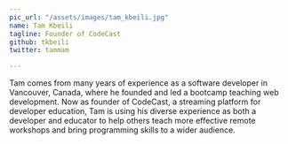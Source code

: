 ```yaml
---
pic_url: "/assets/images/tam_kbeili.jpg"
name: Tam Kbeili
tagline: Founder of CodeCast
github: tkbeili
twitter: tammam

---
```

Tam comes from many years of experience as a software developer in Vancouver, Canada, where he founded and led a bootcamp teaching web development. Now as founder of CodeCast, a streaming platform for developer education, Tam is using his diverse experience as both a developer and educator to help others teach more effective remote workshops and bring programming skills to a wider audience.